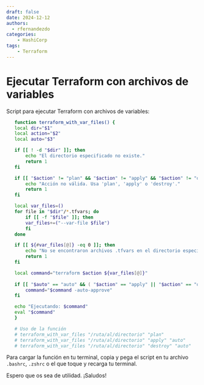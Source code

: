 ```yaml
---
draft: false
date: 2024-12-12
authors:
  - rfernandezdo
categories:
    - HashiCorp
tags:
    - Terraform
---
```

# Ejecutar Terraform con archivos de variables

Script para ejecutar Terraform con archivos de variables:

 ```bash
    function terraform_with_var_files() {
    local dir="$1"
    local action="$2"
    local auto="$3"

    if [[ ! -d "$dir" ]]; then
        echo "El directorio especificado no existe."
        return 1
    fi

    if [[ "$action" != "plan" && "$action" != "apply" && "$action" != "destroy" ]]; then
        echo "Acción no válida. Usa 'plan', 'apply' o 'destroy'."
        return 1
    fi

    local var_files=()
    for file in "$dir"/*.tfvars; do
        if [[ -f "$file" ]]; then
        var_files+=("--var-file $file")
        fi
    done

    if [[ ${#var_files[@]} -eq 0 ]]; then
        echo "No se encontraron archivos .tfvars en el directorio especificado."
        return 1
    fi

    local command="terraform $action ${var_files[@]}"
    
    if [[ "$auto" == "auto" && ( "$action" == "apply" || "$action" == "destroy" ) ]]; then
        command="$command -auto-approve"
    fi

    echo "Ejecutando: $command"
    eval "$command"
    }

    # Uso de la función
    # terraform_with_var_files "/ruta/al/directorio" "plan"
    # terraform_with_var_files "/ruta/al/directorio" "apply" "auto"
    # terraform_with_var_files "/ruta/al/directorio" "destroy" "auto"
```

Para cargar la función en tu terminal, copia y pega el script en tu archivo `.bashrc`, `.zshrc` o el que toque y recarga tu terminal.

Espero que os sea de utilidad. ¡Saludos!

 